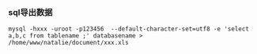 ### sql导出数据

	mysql -hxxx -uroot -p123456  --default-character-set=utf8 -e 'select  a,b,c from tablename ;' databasename > /home/www/natalie/document/xxx.xls